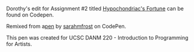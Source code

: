Dorothy's edit for Assignment #2 titled <a href="https://codepen.io/sarahmfrost/pen/MPejdW">Hypochondriac's Fortune</a> can be found on Codepen.

Remixed from a<a href="https://codepen.io/sarahmfrost/pen/MPejdW">pen</a> by <a href="https://codepen.io/sarahmfrost/">sarahmfrost</a> on CodePen.

This pen was created for UCSC DANM 220 - Introduction to Programming for Artists.
